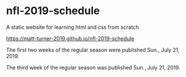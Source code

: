 # nfl-2019-schedule
A static website for learning html and css from scratch

https://matt-turner-2019.github.io/nfl-2019-schedule

The first two weeks of the regular season were published Sun., July 21, 2019.

The third week of the regular season was published Sun., July 21, 2019.
